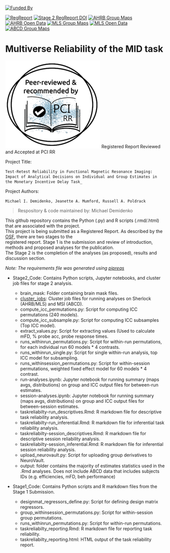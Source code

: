 [![Funded By](https://img.shields.io/badge/NIDA-F32%20DA055334--01A1-yellowgreen?style=plastic)](https://reporter.nih.gov/project-details/10525501)

[![RegReport](https://img.shields.io/badge/Stage_1-Registered_Report-red
)](https://doi.org/10.17605/OSF.IO/NQGEH)
[![Stage 2 RegReport DOI](https://img.shields.io/badge/DOI_Stage_2-Registered_Report_PCI_RR-blue
)](https://doi.org/10.1101/2024.03.19.585755)
[![AHRB Group Maps](https://img.shields.io/badge/AHRB_Group_Maps-NeuroVault-pink
)](https://identifiers.org/neurovault.collection:16605) 
[![AHRB Open Data](https://img.shields.io/badge/AHRB_Open_Data-OpenNeuro-pink
)](https://doi.org/10.18112/openneuro.ds005012.v1.0.1)
[![MLS Group Maps](https://img.shields.io/badge/MLS_Group_Maps-NeuroVault-orange
)](https://identifiers.org/neurovault.collection:16606)
[![MLS Open Data](https://img.shields.io/badge/MLS_Open_Data-OpenNeuro-orange
)](https://doi.org/10.18112/openneuro.ds005027.v1.0.1)
[![ABCD Group Maps](https://img.shields.io/badge/ABCD_Group_Maps-NeuroVault-black
)](https://identifiers.org/neurovault.collection:17171)


# Multiverse Reliability of the MID task

![Description of Image](Stage2_Code/badge_PCI_RR.png)
Registered Report Reviewed and Accepted at PCI RR

Project  Title: 

    Test-Retest Reliability in Functional Magnetic Resonance Imaging: Impact of Analytical Decisions on Individual and Group Estimates in the Monetary Incentive Delay Task_

Project Authors: 
    
    Michael I. Demidenko, Jeanette A. Mumford, Russell A. Poldrack

> Respository & code maintained by: Michael Demidenko
 

 
This github repository contains the Python (.py) and R scripts (.rmd/.html) that are associated with the project. \
This project is being submitted as a Registered Report. As described by the [OSF](https://doi.org/10.17605/OSF.IO/NQGEH), there are two stages to the \
registered report. Stage 1 is the submission and review of introduction, methods and proposed analyses for the publication.\
The Stage 2 is the completion of the analyses (as proposed), results and discussion section.

*Note: The requirements file was generated using [pipreqs](https://github.com/bndr/pipreqs)*

- Stage2_Code: Contains Python scripts, Jupyter notebooks, and cluster job files for stage 2 analysis.
  - brain_mask: Folder containing brain mask files.
  - [cluster_jobs](Stage2_Code/cluster_jobs/README.md): Cluster job files for running analyses on Sherlock (AHRB/MLS) and MSI (ABCD).
  - compute_icc_permutations.py: Script for computing ICC permutations (240 models).
  - compute_icc_subsample.py: Script for computing ICC subsamples (Top ICC model).
  - extract_values.py: Script for extracting values (Used to calculate mFD, % probe acc, probe response times.
  - runs_withinrun_permutations.py: Script for within-run permutations, for each individual run 60 models * 4 contrasts.
  - runs_withinrun_single.py: Script for single within-run analysis, top ICC model for subsampling.
  - runs_withinsession_permutations.py: Script for within-session permutations, weighted fixed effect model for 60 models * 4 contrast.
  - run-analyses.ipynb: Jupyter notebook for running summary (maps avgs, distributions) on group and ICC output files for between-run estimates.
  - session-analyses.ipynb: Jupyter notebook for running summary (maps avgs, distributions) on group and ICC output files for between-session estimates.
  - taskreliabilty-run_descriptives.Rmd: R markdown file for descriptive task reliability analysis.
  - taskreliabilty-run_inferential.Rmd: R markdown file for inferential task reliability analysis.
  - taskreliabilty-session_descriptives.Rmd: R markdown file for descriptive session reliability analysis.
  - taskreliabilty-session_inferential.Rmd: R markdown file for inferential session reliability analysis.
  - upload_neurovault.py: Script for uploading group derivatives to NeuroVault.
  - output: folder contains the majority of estimates statistics used in the .Rmd analyses. Does not include ABCD data that includes subjects IDs (e.g. efficiencies, mFD, beh performance)

- Stage1_Code: Contains Python scripts and R markdown files from the Stage 1 Submission.
  - designmat_regressors_define.py: Script for defining design matrix regressors.
  - group_withinsession_permutations.py: Script for within-session group permutations.
  - runs_withinrun_permutations.py: Script for within-run permutations.
  - taskreliabilty_reporting.Rmd: R markdown file for reporting task reliability.
  - taskreliabilty_reporting.html: HTML output of the task reliability report.
